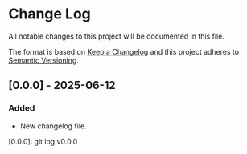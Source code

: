 # Change Log
All notable changes to this project will be documented in this file.

The format is based on [Keep a Changelog](http://keepachangelog.com/)
and this project adheres to [Semantic Versioning](http://semver.org/).

## [0.0.0] - 2025-06-12

### Added

- New changelog file.

[0.0.0]: git log v0.0.0
